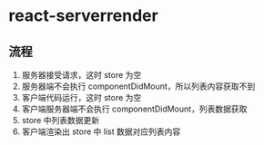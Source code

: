 # react-serverrender

## 流程

1. 服务器接受请求，这时 store 为空
2. 服务器端不会执行 componentDidMount，所以列表内容获取不到
3. 客户端代码运行，这时 store 为空
4. 客户端服务器端不会执行 componentDidMount，列表数据获取
5. store 中列表数据更新
6. 客户端渲染出 store 中 list 数据对应列表内容
